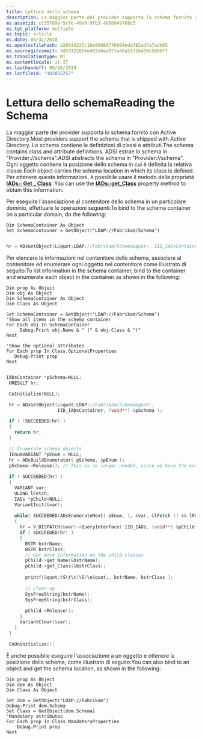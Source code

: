 ```yaml
---
title: Lettura dello schema
description: La maggior parte dei provider supporta lo schema fornito con Active Directory.
ms.assetid: cc35789e-5cfe-49e9-9fb3-489b949768c5
ms.tgt_platform: multiple
ms.topic: article
ms.date: 05/31/2018
ms.openlocfilehash: a2091d225c1be90d887f6994eda782ad7a7adb65
ms.sourcegitcommit: 2d531328b6ed82d4ad971a45a5131b430c5866f7
ms.translationtype: MT
ms.contentlocale: it-IT
ms.lasthandoff: 09/16/2019
ms.locfileid: "103855257"
---
```

# <a name="reading-the-schema"></a><span data-ttu-id="7ab4a-103">Lettura dello schema</span><span class="sxs-lookup"><span data-stu-id="7ab4a-103">Reading the Schema</span></span>

<span data-ttu-id="7ab4a-104">La maggior parte dei provider supporta lo schema fornito con Active Directory.</span><span class="sxs-lookup"><span data-stu-id="7ab4a-104">Most providers support the schema that is shipped with Active Directory.</span></span> <span data-ttu-id="7ab4a-105">Lo schema contiene le definizioni di classi e attributi.</span><span class="sxs-lookup"><span data-stu-id="7ab4a-105">The schema contains class and attribute definitions.</span></span> <span data-ttu-id="7ab4a-106">ADSI estrae lo schema in "Provider://schema".</span><span class="sxs-lookup"><span data-stu-id="7ab4a-106">ADSI abstracts the schema in "Provider://schema".</span></span> <span data-ttu-id="7ab4a-107">Ogni oggetto contiene la posizione dello schema in cui è definita la relativa classe.</span><span class="sxs-lookup"><span data-stu-id="7ab4a-107">Each object carries the schema location in which its class is defined.</span></span> <span data-ttu-id="7ab4a-108">Per ottenere queste informazioni, è possibile usare il metodo della proprietà [**IADs:: Get \_ Class**](iads-property-methods.md) .</span><span class="sxs-lookup"><span data-stu-id="7ab4a-108">You can use the [**IADs::get\_Class**](iads-property-methods.md) property method to obtain this information.</span></span>

<span data-ttu-id="7ab4a-109">Per eseguire l'associazione al contenitore dello schema in un particolare dominio, effettuare le operazioni seguenti:</span><span class="sxs-lookup"><span data-stu-id="7ab4a-109">To bind to the schema container on a particular domain, do the following:</span></span>


```VB
Dim SchemaContainer As Object
Set SchemaContainer = GetObject("LDAP://Fabrikam/Schema")
```


```C++

hr = ADsGetObject(L&quot;LDAP://Fabrikam/Schema&quot;, IID_IADsContainer, (void**) &pSchema );
```





<span data-ttu-id="7ab4a-110">Per elencare le informazioni nel contenitore dello schema, associare al contenitore ed enumerare ogni oggetto nel contenitore come illustrato di seguito:</span><span class="sxs-lookup"><span data-stu-id="7ab4a-110">To list information in the schema container, bind to the container and enumerate each object in the container as shown in the following:</span></span>


```VB
Dim prop As Object
Dim obj As Object
Dim SchemaContainer As Object
Dim Class As Object

Set SchemaContainer = GetObject("LDAP://Fabrikam/Schema")
'Show all items in the schema container
For Each obj In SchemaContainer
     Debug.Print obj.Name & " (" & obj.Class & ")"
Next

'Show the optional attributes
For Each prop In Class.OptionalProperties
   Debug.Print prop
Next
```


```C++

IADsContainer *pSchema=NULL;
 HRESULT hr;

 CoInitialize(NULL);

 hr = ADsGetObject(L&quot;LDAP://Fabrikam/Schema&quot;, 
                   IID_IADsContainer, (void**) &pSchema );

 if ( !SUCCEEDED(hr) )
 {
   return hr;
 }

 // Enumerate schema objects
 IEnumVARIANT *pEnum = NULL;
 hr = ADsBuildEnumerator( pSchema, &pEnum );
 pSchema->Release(); // This is no longer needed, since we have the enumerator already.
    
 if ( SUCCEEDED(hr) )
 {
   VARIANT var;
   ULONG lFetch;
   IADs *pChild=NULL;
   VariantInit(&var);
        
   while( SUCCEEDED(ADsEnumerateNext( pEnum, 1, &var, &lFetch )) && lFetch == 1 )
   {
     hr = V_DISPATCH(&var)->QueryInterface( IID_IADs, (void**) &pChild );
     if ( SUCCEEDED(hr) )
     {
       BSTR bstrName;
       BSTR bstrClass;
       // Get more information on the child classes
       pChild->get_Name(&bstrName);
       pChild->get_Class(&bstrClass);
                
       printf(&quot;%S\t\t(%S)\n&quot;, bstrName, bstrClass );
                
       // Clean-up
       SysFreeString(bstrName);
       SysFreeString(bstrClass);
                
       pChild->Release();
     }
     VariantClear(&var);
   }
 }

 CoUninitialize();
```





<span data-ttu-id="7ab4a-111">È anche possibile eseguire l'associazione a un oggetto e ottenere la posizione dello schema, come illustrato di seguito:</span><span class="sxs-lookup"><span data-stu-id="7ab4a-111">You can also bind to an object and get the schema location, as shown in the following:</span></span>


```VB
Dim prop As Object
Dim dom As Object
Dim Class As Object

Set dom = GetObject("LDAP://Fabrikam")
Debug.Print dom.Schema
Set Class = GetObject(dom.Schema)
'Mandatory attributes
For Each prop In Class.MandatoryProperties
    Debug.Print prop
Next
```



 

 




